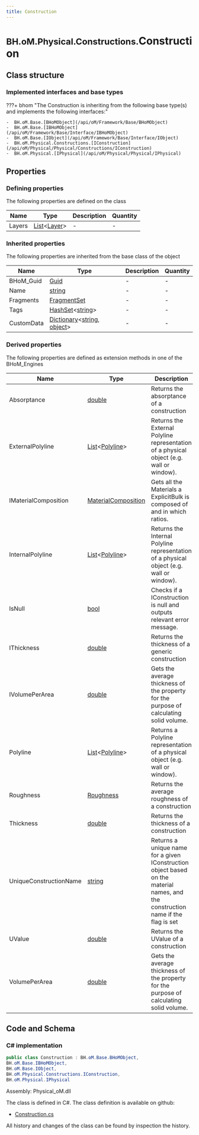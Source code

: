 ```yaml
---
title: Construction
---
```


# <small>BH.oM.Physical.Constructions.</small>**Construction**



## Class structure

### Implemented interfaces and base types

???+ bhom "The Construction is inheriting from the following base type(s) and implements the following interfaces:"

    -  BH.oM.Base.[BHoMObject](/api/oM/Framework/Base/BHoMObject)
    -  BH.oM.Base.[IBHoMObject](/api/oM/Framework/Base/Interface/IBHoMObject)
    -  BH.oM.Base.[IObject](/api/oM/Framework/Base/Interface/IObject)
    -  BH.oM.Physical.Constructions.[IConstruction](/api/oM/Physical/Physical/Constructions/IConstruction)
    -  BH.oM.Physical.[IPhysical](/api/oM/Physical/Physical/IPhysical)


## Properties



### Defining properties

The following properties are defined on the class

| Name             | Type             | Description      | Quantity         |
|------------------|------------------|------------------|------------------|
| Layers | [List](https://learn.microsoft.com/en-us/dotnet/api/System.Collections.Generic.List-1?view=netstandard-2.0)&lt;[Layer](/api/oM/Physical/Physical/Constructions/Layer)&gt; | - | - |


### Inherited properties
The following properties are inherited from the base class of the object

| Name             | Type             | Description      | Quantity         |
|------------------|------------------|------------------|------------------|
| BHoM_Guid | [Guid](https://learn.microsoft.com/en-us/dotnet/api/System.Guid?view=netstandard-2.0) | - | - |
| Name | [string](https://learn.microsoft.com/en-us/dotnet/api/System.String?view=netstandard-2.0) | - | - |
| Fragments | [FragmentSet](/api/oM/Framework/Base/FragmentSet) | - | - |
| Tags | [HashSet](https://learn.microsoft.com/en-us/dotnet/api/System.Collections.Generic.HashSet-1?view=netstandard-2.0)&lt;[string](https://learn.microsoft.com/en-us/dotnet/api/System.String?view=netstandard-2.0)&gt; | - | - |
| CustomData | [Dictionary](https://learn.microsoft.com/en-us/dotnet/api/System.Collections.Generic.Dictionary-2?view=netstandard-2.0)&lt;[string](https://learn.microsoft.com/en-us/dotnet/api/System.String?view=netstandard-2.0), [object](https://learn.microsoft.com/en-us/dotnet/api/System.Object?view=netstandard-2.0)&gt; | - | - |


### Derived properties

The following properties are defined as extension methods in one of the BHoM_Engines

| Name             | Type             | Description      | Quantity         | Engine           |
|------------------|------------------|------------------|------------------|------------------|
| Absorptance | [double](https://learn.microsoft.com/en-us/dotnet/api/System.Double?view=netstandard-2.0) | Returns the absorptance of a construction | - | Environment_Engine |
| ExternalPolyline | [List](https://learn.microsoft.com/en-us/dotnet/api/System.Collections.Generic.List-1?view=netstandard-2.0)&lt;[Polyline](/api/oM/Dimensional/Geometry/Curve/Polyline)&gt; | Returns the External Polyline representation of a physical object (e.g. wall or window). | - | Physical_Engine |
| IMaterialComposition | [MaterialComposition](/api/oM/Physical/Physical/Materials/MaterialComposition) | Gets all the Materials a ExplicitBulk is composed of and in which ratios. | [Ratio](/api/oM/Dimensional/Quantities/Attributes/Ratio) [-] | Physical_Engine |
| InternalPolyline | [List](https://learn.microsoft.com/en-us/dotnet/api/System.Collections.Generic.List-1?view=netstandard-2.0)&lt;[Polyline](/api/oM/Dimensional/Geometry/Curve/Polyline)&gt; | Returns the Internal Polyline representation of a physical object (e.g. wall or window). | - | Physical_Engine |
| IsNull | [bool](https://learn.microsoft.com/en-us/dotnet/api/System.Boolean?view=netstandard-2.0) | Checks if a IConstruction is null and outputs relevant error message. | - | Physical_Engine |
| IThickness | [double](https://learn.microsoft.com/en-us/dotnet/api/System.Double?view=netstandard-2.0) | Returns the thickness of a generic construction | - | Physical_Engine |
| IVolumePerArea | [double](https://learn.microsoft.com/en-us/dotnet/api/System.Double?view=netstandard-2.0) | Gets the average thickness of the property for the purpose of calculating solid volume. | [Length](/api/oM/Dimensional/Quantities/Attributes/Length) [m] | Physical_Engine |
| Polyline | [List](https://learn.microsoft.com/en-us/dotnet/api/System.Collections.Generic.List-1?view=netstandard-2.0)&lt;[Polyline](/api/oM/Dimensional/Geometry/Curve/Polyline)&gt; | Returns a Polyline representation of a physical object (e.g. wall or window). | - | Physical_Engine |
| Roughness | [Roughness](/api/oM/Analytical/Environment/MaterialFragments/Enums/Roughness) | Returns the average roughness of a construction | - | Environment_Engine |
| Thickness | [double](https://learn.microsoft.com/en-us/dotnet/api/System.Double?view=netstandard-2.0) | Returns the thickness of a construction | - | Physical_Engine |
| UniqueConstructionName | [string](https://learn.microsoft.com/en-us/dotnet/api/System.String?view=netstandard-2.0) | Returns a unique name for a given IConstruction object based on the material names, and the construction name if the flag is set | - | Environment_Engine |
| UValue | [double](https://learn.microsoft.com/en-us/dotnet/api/System.Double?view=netstandard-2.0) | Returns the UValue of a construction | - | Environment_Engine |
| VolumePerArea | [double](https://learn.microsoft.com/en-us/dotnet/api/System.Double?view=netstandard-2.0) | Gets the average thickness of the property for the purpose of calculating solid volume. | [Length](/api/oM/Dimensional/Quantities/Attributes/Length) [m] | Physical_Engine |


## Code and Schema

### C# implementation

``` C# title="C#"
public class Construction : BH.oM.Base.BHoMObject,
BH.oM.Base.IBHoMObject,
BH.oM.Base.IObject,
BH.oM.Physical.Constructions.IConstruction,
BH.oM.Physical.IPhysical
```

Assembly: Physical_oM.dll

The class is defined in C#. The class definition is available on github:

- [Construction.cs](https://github.com/BHoM/BHoM/blob/develop/Physical_oM/Constructions\Construction.cs)

All history and changes of the class can be found by inspection the history.
